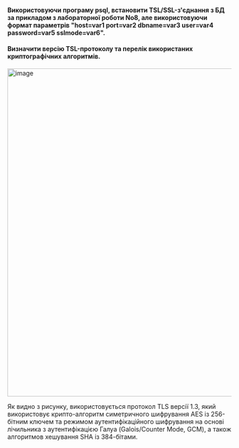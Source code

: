 #### Використовуючи програму psql, встановити TSL/SSL-з'єднання з БД за прикладом з лабораторної роботи No8, але використовуючи формат параметрів "host=var1 port=var2 dbname=var3 user=var4 password=var5 sslmode=var6". 
#### Визначити версію TSL-протоколу та перелік використаних криптографічних алгоритмів.
<p> <img width="738" alt="image" src="https://user-images.githubusercontent.com/52915030/208096459-70f441cf-2d14-4aa6-b494-71181ff1fe3d.png"></p>
Як видно з рисунку, використовується протокол TLS версії 1.3, який використовує крипто-алгоритм симетричного шифрування AES із 256-бітним ключем та режимом аутентифікаційного шифрування на основі лічильника з аутентифікацією Галуа (Galois/Counter Mode, GCM), а також алгоритмов хешування SHA із 384-бітами.

